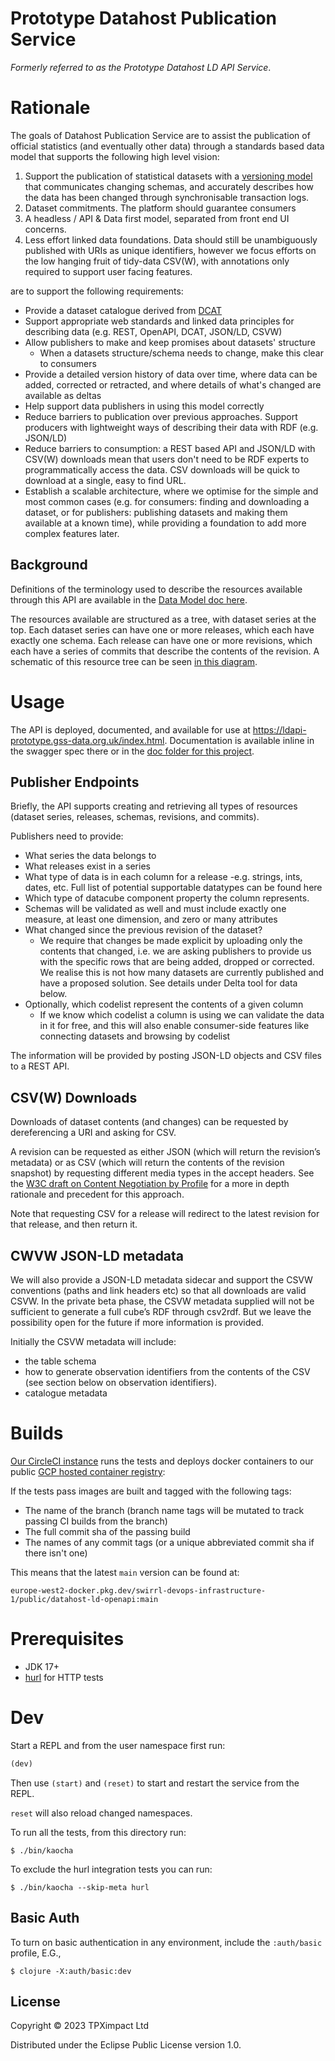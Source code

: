 # Prototype Datahost Publication Service

_Formerly referred to as the Prototype Datahost LD API Service_.

# Rationale

The goals of Datahost Publication Service are to assist the publication of official statistics (and eventually other data) through a standards based data model that supports the following high level vision:

1. Support the publication of statistical datasets with a [versioning model](/doc/data-model.md) that communicates changing schemas, and accurately describes how the data has been changed through synchronisable transaction logs.
2. Dataset commitments.  The platform should guarantee consumers
3. A headless / API & Data first model, separated from front end UI concerns.
4. Less effort linked data foundations.  Data should still be unambiguously published with URIs as unique identifiers, however we focus efforts on the low hanging fruit of tidy-data CSV(W), with annotations only required to support user facing features.


are to support the following requirements:

- Provide a dataset catalogue derived from [DCAT](https://www.w3.org/TR/vocab-dcat-3/)
- Support appropriate web standards and linked data principles for describing data (e.g. REST, OpenAPI, DCAT, JSON/LD, CSVW)
- Allow publishers to make and keep promises about datasets' structure
  - When a datasets structure/schema needs to change, make this clear to consumers
- Provide a detailed version history of data over time, where data can be added, corrected or retracted, and where details of what's changed are available as  deltas
- Help support data publishers in using this model correctly
- Reduce barriers to publication over previous approaches.  Support producers with lightweight ways of describing their data with RDF (e.g. JSON/LD)
- Reduce barriers to consumption: a REST based API and JSON/LD with CSV(W) downloads mean that users don't need to be RDF experts to programmatically access the data. CSV downloads will be quick to download at a single, easy to find URL.
- Establish a scalable architecture, where we optimise for the simple and most common cases (e.g. for consumers: finding and downloading a dataset, or for publishers: publishing datasets and making them available at a known time), while providing a foundation to add more complex features later.

## Background

Definitions of the terminology used to describe the resources available through this API are available in the [Data Model doc here](https://github.com/Swirrl/datahost-prototypes/blob/main/datahost-ld-openapi/doc/data-model.md).

The resources available are structured as a tree, with dataset series at the top. Each dataset series can have one or more releases, which each have exactly one schema. Each release can have one or more revisions, which each have a series of commits that describe the contents of the revision. A schematic of this resource tree can be seen [in this diagram](https://github.com/Swirrl/datahost-prototypes/blob/main/doc/data-model.md).

# Usage

The API is deployed, documented, and available for use at https://ldapi-prototype.gss-data.org.uk/index.html. Documentation is available inline in the swagger spec there or in the [doc folder for this project](https://github.com/Swirrl/datahost-prototypes/tree/main/datahost-ld-openapi/doc).

## Publisher Endpoints

Briefly, the API supports creating and retrieving all types of resources (dataset series, releases, schemas, revisions, and commits).

Publishers need to provide:

- What series the data belongs to
- What releases exist in a series
- What type of data is in each column for a release
  -e.g. strings, ints, dates, etc. Full list of potential supportable datatypes can be found here
- Which type of datacube component property the column represents.
- Schemas will be validated as well and must include exactly one measure, at least one dimension, and zero or many attributes
- What changed since the previous revision of the dataset?
  - We require that changes be made explicit by uploading only the contents that changed, i.e. we are asking publishers to provide us with the specific rows that are being added, dropped or corrected. We realise this is not how many datasets are currently published and have a proposed solution. See details under Delta tool for data below.
- Optionally, which codelist represent the contents of a given column
  - If we know which codelist a column is using we can validate the data in it for free, and this will also enable consumer-side features like connecting datasets and browsing by codelist

The information will be provided by posting JSON-LD objects and CSV files to a REST API.

## CSV(W) Downloads
Downloads of dataset contents (and changes) can be requested by dereferencing a URI and asking for CSV.

A revision can be requested as either JSON (which will return the revision’s metadata) or as CSV (which will return the contents of the revision snapshot) by requesting different media types in the accept headers. See the [W3C draft on Content Negotiation by Profile](https://www.w3.org/TR/dx-prof-conneg/) for a more in depth rationale and precedent for this approach.

Note that requesting CSV for a release will redirect to the latest revision for that release, and then return it.

## CWVW JSON-LD metadata

We will also provide a JSON-LD metadata sidecar and support the CSVW conventions (paths and link headers etc) so that all downloads are valid CSVW. In the private beta phase, the CSVW metadata supplied will not be sufficient to generate a full cube’s RDF through csv2rdf.  But we leave the possibility open for the future if more information is provided.

Initially the CSVW metadata will include:
- the table schema
- how to generate observation identifiers from the contents of the CSV (see section below on observation identifiers).
- catalogue metadata

# Builds

[Our CircleCI instance](https://app.circleci.com/pipelines/github/Swirrl/datahost-prototypes) runs the tests and deploys docker containers to our public [GCP hosted container registry](https://console.cloud.google.com/artifacts/docker/swirrl-devops-infrastructure-1/europe-west2/public/datahost-ld-openapi):

If the tests pass images are built and tagged with the following tags:

- The name of the branch (branch name tags will be mutated to track passing CI builds from the branch)
- The full commit sha of the passing build
- The names of any commit tags (or a unique abbreviated commit sha if there isn't one)

This means that the latest `main` version can be found at:

`europe-west2-docker.pkg.dev/swirrl-devops-infrastructure-1/public/datahost-ld-openapi:main`


# Prerequisites

- JDK 17+
- [hurl](https://hurl.dev/) for HTTP tests

# Dev

Start a REPL and from the user namespace first run:

```clojure
(dev)
```

Then use `(start)` and `(reset)` to start and restart the service from the REPL.

`reset` will also reload changed namespaces.

To run all the tests, from this directory run:

```
$ ./bin/kaocha
```

To exclude the hurl integration tests you can run:

```
$ ./bin/kaocha --skip-meta hurl
```


## Basic Auth

To turn on basic authentication in any environment, include the `:auth/basic`
profile, E.G.,

``` shell
$ clojure -X:auth/basic:dev
```

## License

Copyright © 2023 TPXimpact Ltd

Distributed under the Eclipse Public License version 1.0.

